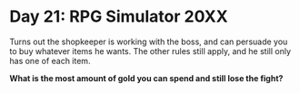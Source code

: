 # Day 21: RPG Simulator 20XX

Turns out the shopkeeper is working with the boss, and can persuade you to buy whatever items he wants.
The other rules still apply, and he still only has one of each item.

**What is the most amount of gold you can spend and still lose the fight?**
